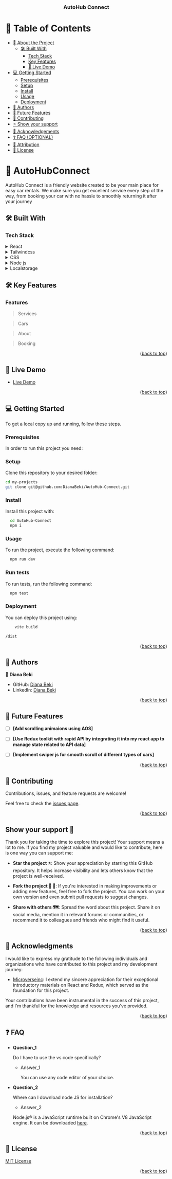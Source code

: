 <a name="readme-top"></a>

<div align="center">

  <h3><b>AutoHub Connect</b></h3>

</div>

<!-- TABLE OF CONTENTS -->

# 📗 Table of Contents

- [📖 About the Project](#about-project)
  - [🛠 Built With](#built-with)
    - [Tech Stack](#tech-stack)
    - [Key Features](#key-features)
    - [🚀 Live Demo](#live-demo)
- [💻 Getting Started](#getting-started)
  - [Prerequisites](#prerequisites)
  - [Setup](#setup)
  - [Install](#install)
  - [Usage](#usage)
  - [Deployment](#deployment)
- [👥 Authors](#authors)
- [🔭 Future Features](#future-features)
- [🤝 Contributing](#contributing)
- [⭐️ Show your support](#support)
- [🙏 Acknowledgements](#acknowledgements)
- [❓ FAQ (OPTIONAL)](#faq)
- [📝 Attribution](#attribution)
- [📝 License](#license)

<!-- PROJECT DESCRIPTION -->

# 📖 AutoHubConnect <a name="about-project"></a>
AutoHub Connect is a friendly website created to be your main place for easy car rentals. We make sure you get excellent service every step of the way, from booking your car with no hassle to smoothly returning it after your journey

## 🛠 Built With <a name="built-with"></a>

### Tech Stack <a name="tech-stack"></a>


<details>
  <summary>React</summary>
  <ul>
    <li><a href="https://react.dev/">React.js</a></li>
  </ul>
</details>

<details>
  <summary>Tailwindcss</summary>
  <ul>
    <li><a href="https://tailwindcss.com/">Tailwindcss</a></li>
  </ul>
</details>

<details>
  <summary>CSS</summary>
  <ul>
    <li><a href="https://www.w3schools.com/css/">CSS</a></li>
  </ul>
</details>
<details>
  <summary>Node js</summary>
  <ul>
    <li><a href="https://nodejs.org/en">Node</a></li>
  </ul>
</details>

<details>
  <summary>Localstorage</summary>
  <ul>
    <li><a href="https://developer.mozilla.org/en-US/docs/Web/API/Window/localStorage">Localstorage</a></li>
  </ul>
</details>

<!-- Features -->
## 🛠 Key Features <a name="key-features"></a>
### Features <a name="key-features"></a>

>Services

>Cars

>About

>Booking

<p align="right">
(<a href="#readme-top">back to top</a>)</p>

<!-- LIVE DEMO -->
 ## 🚀 Live Demo <a name="live-demo"></a>

- [Live Demo](https://resplendent-cendol-4ed660.netlify.app/)

<p align="right">(<a href="#readme-top">back to top</a>)</p>

<!-- GETTING STARTED -->

## 💻 Getting Started <a name="getting-started"></a>

To get a local copy up and running, follow these steps.

### Prerequisites

In order to run this project you need:


### Setup

Clone this repository to your desired folder:


```sh
cd my-projects
git clone git@github.com:DianaBeki/AutoHub-Connect.git
```


### Install

Install this project with:


```sh
  cd AutoHub-Connect
  npm i
```


### Usage

To run the project, execute the following command:


```sh
  npm run dev
```


### Run tests

To run tests, run the following command:

```sh
  npm test
```


### Deployment

You can deploy this project using:

```sh
    vite build
```
 ```sh
 /dist
```



<p align="right">(<a href="#readme-top">back to top</a>)</p>

<!-- AUTHORS -->

## 👥 Authors <a name="authors"></a>

👤 **Diana Beki**

- GitHub: [Diana Beki](https://github.com/DianaBeki)
- LinkedIn: [Diana Beki](https://www.linkedin.com/in/diana-beki-b49684230/)

<p align="right">(<a href="#readme-top">back to top</a>)</p>

<!-- FUTURE FEATURES -->

## 🔭 Future Features <a name="future-features"></a>


- [ ] **[Add scrolling animaions using AOS]**
- [ ] **[Use Redux toolkit with rapid API by integrating it into my react app to manage state related to API data]**
- [ ] **[Implement swiper js for smooth scroll of different types of cars]**



<p align="right">(<a href="#readme-top">back to top</a>)</p>

<!-- CONTRIBUTING -->

## 🤝 Contributing <a name="contributing"></a>

Contributions, issues, and feature requests are welcome!

Feel free to check the [issues page](https://github.com/DianaBeki/AutoHub-Connect/issues).

<p align="right">(<a href="#readme-top">back to top</a>)</p>

<!-- SUPPORT -->

<!-- SUPPORT -->
## <b>Show your support 🌟</b><a name="support"></a>

Thank you for taking the time to explore this project! Your support means a lot to me. If you find my project valuable and would like to contribute, here is one way you can support me:

 - <b>Star the project ⭐️</b>: Show your appreciation by starring this GitHub repository. It helps increase visibility and lets others know that the project is well-received.

 - <b>Fork the project 🍴 🎣</b>: If you're interested in making improvements or adding new features, feel free to fork the project. You can work on your own version and even submit pull requests to suggest changes.

 - <b>Share with others 🗺️</b>: Spread the word about this project. Share it on social media, mention it in relevant forums or communities, or recommend it to colleagues and friends who might find it useful.

<p align="right">(<a href="#readme-top">back to top</a>)</p>

<!-- ACKNOWLEDGEMENTS -->

## 🙏 Acknowledgments <a name="acknowledgements"></a>

I would like to express my gratitude to the following individuals and organizations who have contributed to this project and my development journey:

- [Microverseinc](https://github.com/microverseinc): I extend my sincere appreciation for their exceptional introductory materials on React and Redux, which served as the foundation for this project.

Your contributions have been instrumental in the success of this project, and I'm thankful for the knowledge and resources you've provided.


<p align="right">(<a href="#readme-top">back to top</a>)</p>

<!-- FAQ (optional) -->

## ❓ FAQ <a name="faq"></a>

- **Question_1**

  Do I have to use the vs code specifically?

  - Answer_1

    You can use any code editor of your choice. <br>

- **Question_2**

  Where can I download node JS for installation?

  - Answer_2

  Node.js® is a JavaScript runtime built on Chrome's V8 JavaScript engine.
  It can be downloaded [here](https://nodejs.org/en).


<p align="right">(<a href="#readme-top">back to top</a>)</p>

<!-- LICENSE -->

## 📝 License <a name="license"></a>

[MIT License](./LICENSE)

<p align="right">(<a href="#readme-top">back to top</a>)</p>
